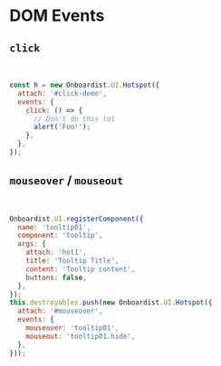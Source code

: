 # DOM Events

## `click`

<br>
<div class="example">
  <div id="click-demo" class="style-demo"></div>
</div>

```js
const h = new Onboardist.UI.Hotspot({
  attach: '#click-demo',
  events: {
    click: () => {
      // Don't do this lol
      alert('Foo!');
    },
  },
});
```

## `mouseover` / `mouseout`

<br>
<div class="example">
  <div id="mouseover" class="style-demo"></div>
</div>

```js
Onboardist.UI.registerComponent({
  name: 'tooltip01',
  component: 'tooltip',
  args: {
    attach: 'hot1',
    title: 'Tooltip Title',
    content: 'Tooltip content',
    buttons: false,
  },
});
this.destroyables.push(new Onboardist.UI.Hotspot({
  attach: '#mouseover',
  events: {
    mouseover: 'tooltip01',
    mouseout: 'tooltip01.hide',
  },
}));
```

<script>
const popperArgs = {
  placement: 'left',
  modifiers: {
    offset: {
      enabled: true,
      offset: '0,-50%r',
    },
  },
};

export default {
  props: ['slot-key'],
  data: () => ({
    destroyables: [],
  }),
  mounted() {
    this.destroyables.push(new Onboardist.UI.Hotspot({
      attach: '#click-demo',
      events: {
        click: () => { alert('Foo!'); },
      },
      ...popperArgs,
    }));

    Onboardist.UI.registerComponent({
      name: 'tooltip01',
      component: 'tooltip',
      args: {
        attach: 'hot1',
        title: 'Tooltip Title',
        content: 'Tooltip content',
        buttons: false,
      },
    });
    this.destroyables.push(new Onboardist.UI.Hotspot({
      name: 'hot1',
      attach: '#mouseover',
      events: {
        mouseover: 'tooltip01.show',
        mouseout: 'tooltip01.hide',
      },
      ...popperArgs,
    }));
  },
  destroyed() {
    this.destroyables.forEach(x => x.destroy());
    Onboardist.UI.reset();
  },
};
</script>